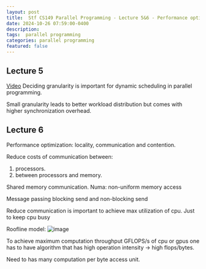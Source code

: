 ```yaml
---
layout: post
title:  Stf CS149 Parallel Programming - Lecture 5&6 - Performance optimization
date: 2024-10-26 07:59:00-0400
description:  
tags:  parallel programming  
categories: parallel programming
featured: false
---
```





## Lecture 5
[Video](https://youtu.be/mmO2Ri_dJkk?si=CCG3Tf9dDYZiExq6)
Deciding granularity is important for dynamic scheduling in 
parallel programming.

Small granularity leads to better workload distribution
but comes with higher synchronization overhead.


## Lecture 6
Performance optimization: locality, communication and contention.

Reduce costs of communication between:
1. processors.
2. between processors and memory.


Shared memory communication.
Numa: non-uniform memory access


Message passing
blocking send and non-blocking send

Reduce communication is important to achieve max 
utilization of cpu. Just to keep cpu busy


Roofline model:
![image](https://github.com/user-attachments/assets/da01cc6b-a009-4b49-a306-c72940b89eaf)

To achieve maximum computation throughput GFLOPS/s
of cpu or gpus one has to have algorithm that has high
operation intensity -> high flops/bytes.


Need to has many computation per byte access unit.


